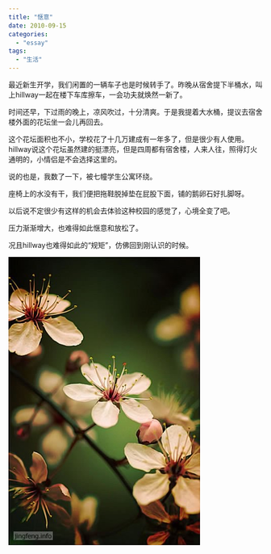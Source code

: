 ```yaml
---
title: "惬意"
date: 2010-09-15
categories: 
  - "essay"
tags: 
  - "生活"
---
```


最近新生开学，我们闲置的一辆车子也是时候转手了。昨晚从宿舍提下半桶水，叫上hillway一起在楼下车库擦车，一会功夫就焕然一新了。

时间还早，下过雨的晚上，凉风吹过，十分清爽。于是我提着大水桶，提议去宿舍楼外面的花坛坐一会儿再回去。

这个花坛面积也不小，学校花了十几万建成有一年多了，但是很少有人使用。hillway说这个花坛虽然建的挺漂亮，但是四周都有宿舍楼，人来人往，照得灯火通明的，小情侣是不会选择这里的。

说的也是，我数了一下，被七幢学生公寓环绕。

座椅上的水没有干，我们便把拖鞋脱掉垫在屁股下面，铺的鹅卵石好扎脚呀。

以后说不定很少有这样的机会去体验这种校园的感觉了，心境全变了吧。

压力渐渐增大，也难得如此惬意和放松了。

况且hillway也难得如此的“规矩”，仿佛回到刚认识的时候。

![文章配图](images/5653327158_651012abed_z.jpg)
